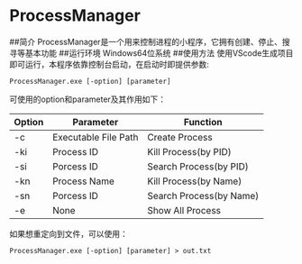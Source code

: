 # ProcessManager
##简介
ProcessManager是一个用来控制进程的小程序，它拥有创建、停止、搜寻等基本功能
##运行环境
Windows64位系统
##使用方法
使用VScode生成项目即可运行，本程序依靠控制台启动，在启动时即提供参数:

    ProcessManager.exe [-option] [parameter]

可使用的option和parameter及其作用如下：

|Option|Parameter|Function|
|-|-|-|
|-c|Executable File Path|Create Process|
|-ki|Process ID|Kill Process(by PID)|
|-si|Porcess ID|Search Process(by PID)|
|-kn|Process Name|Kill Process(by Name)|
|-sn|Porcess ID|Search Process(by Name)|
|-e|None|Show All Process|

如果想重定向到文件，可以使用：
	
	ProcessManager.exe [-option] [parameter] > out.txt
